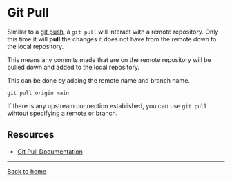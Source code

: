 # Git Pull

Similar to a [git push](./Push.md), a `git pull` will interact with a remote repository. Only this time it will **pull** the changes it does not have from the remote down to the local repository.

This means any commits made that are on the remote repository will be pulled down and added to the local repository.

This can be done by adding the remote name and branch name.

```
git pull origin main
```

If there is any upstream connection established, you can use `git pull` wihtout specifying a remote or branch.

## Resources

- [Git Pull Documentation](https://git-scm.com/docs/git-pull)

---

[Back to home](../README.md)